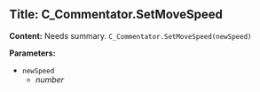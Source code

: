 ## Title: C_Commentator.SetMoveSpeed

**Content:**
Needs summary.
`C_Commentator.SetMoveSpeed(newSpeed)`

**Parameters:**
- `newSpeed`
  - *number*
